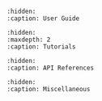 ```{include} ../../_README.md
```

```{toctree}
:hidden:
:caption: User Guide
```

```{toctree}
:hidden:
:maxdepth: 2
:caption: Tutorials
```

```{toctree}
:hidden:
:caption: API References
```

```{toctree}
:hidden:
:caption: Miscellaneous
```

